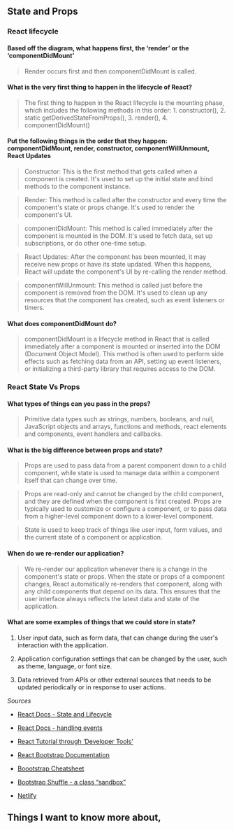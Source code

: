 ## State and Props

### React lifecycle

#### Based off the diagram, what happens first, the ‘render’ or the ‘componentDidMount’

> Render occurs first and then componentDidMount is called.

#### What is the very first thing to happen in the lifecycle of React?

> The first thing to happen in the React lifecycle is the mounting phase, which includes the following methods in this order: 1. constructor(), 2. static getDerivedStateFromProps(), 3. render(), 4. componentDidMount()

#### Put the following things in the order that they happen: componentDidMount, render, constructor, componentWillUnmount, React Updates

> Constructor: This is the first method that gets called when a component is created. It's used to set up the initial state and bind methods to the component instance.

> Render: This method is called after the constructor and every time the component's state or props change. It's used to render the component's UI.

> componentDidMount: This method is called immediately after the component is mounted in the DOM. It's used to fetch data, set up subscriptions, or do other one-time setup.

> React Updates: After the component has been mounted, it may receive new props or have its state updated. When this happens, React will update the component's UI by re-calling the render method.

> componentWillUnmount: This method is called just before the component is removed from the DOM. It's used to clean up any resources that the component has created, such as event listeners or timers.

#### What does componentDidMount do?

> componentDidMount is a lifecycle method in React that is called immediately after a component is mounted or inserted into the DOM (Document Object Model).
This method is often used to perform side effects such as fetching data from an API, setting up event listeners, or initializing a third-party library that requires access to the DOM.

### React State Vs Props

#### What types of things can you pass in the props?

> Primitive data types such as strings, numbers, booleans, and null, JavaScript objects and arrays, functions and methods, react elements and components, event handlers and callbacks.

#### What is the big difference between props and state?

> Props are used to pass data from a parent component down to a child component, while state is used to manage data within a component itself that can change over time.

> Props are read-only and cannot be changed by the child component, and they are defined when the component is first created. Props are typically used to customize or configure a component, or to pass data from a higher-level component down to a lower-level component.

> State is used to keep track of things like user input, form values, and the current state of a component or application.

#### When do we re-render our application?

> We re-render our application whenever there is a change in the component's state or props. When the state or props of a component changes, React automatically re-renders that component, along with any child components that depend on its data. This ensures that the user interface always reflects the latest data and state of the application.

#### What are some examples of things that we could store in state?

1. User input data, such as form data, that can change during the user's interaction with the application.

2. Application configuration settings that can be changed by the user, such as theme, language, or font size.

3. Data retrieved from APIs or other external sources that needs to be updated periodically or in response to user actions.

*Sources*
- [React Docs - State and Lifecycle](https://reactjs.org/docs/state-and-lifecycle.html)

- [React Docs - handling events](https://reactjs.org/docs/handling-events.html)

- [React Tutorial through ‘Developer Tools’](https://reactjs.org/tutorial/tutorial.html)

- [React Bootstrap Documentation](https://react-bootstrap.github.io/)

- [Boootstrap Cheatsheet](https://getbootstrap.com/docs/5.0/examples/cheatsheet/)

- [Bootstrap Shuffle - a class “sandbox”](https://bootstrapshuffle.com/classes)

- [Netlify](https://www.netlify.com/)

## Things I want to know more about,
